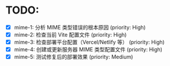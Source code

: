 # TODO:

- [x] mime-1: 分析 MIME 类型错误的根本原因 (priority: High)
- [x] mime-2: 检查当前 Vite 配置文件 (priority: High)
- [x] mime-3: 检查部署平台配置（Vercel/Netlify 等） (priority: High)
- [x] mime-4: 创建或更新服务器 MIME 类型配置文件 (priority: High)
- [x] mime-5: 测试修复后的部署效果 (priority: Medium)
